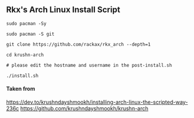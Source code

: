 ## Rkx's Arch Linux Install Script

```
sudo pacman -Sy

sudo pacman -S git

git clone https://github.com/rackax/rkx_arch --depth=1

cd krushn-arch

# please edit the hostname and username in the post-install.sh 

./install.sh
```

#### Taken from 
https://dev.to/krushndayshmookh/installing-arch-linux-the-scripted-way-236c
https://github.com/krushndayshmookh/krushn-arch
